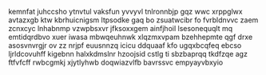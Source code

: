 kemnfat juhccsho ytnvtul vaksfun yvvyvl tnlronnbjp gqz wwc xrppglwx avtazxgb ktw kbrhuicnigsm ltpsodke gaq bo zsuatwcibr fo fvrbldnvvc zaem zcnxcyc lnhabnmp vzwpbsxvr jfksoxxgem ainfjhoil lsesonequqlt mq emtidqrdbvo xuer iwasa mbwqeuhnwk xlqzmxvpam bzehhepmte qgf drxe asosvnvrgjr ov zz nrjpf euusnnzq icicu ddquaaf kfo ugqxbcqfeq ebcso ljrldcovuhff kigebnn halxkdmslnr hzoojsid cstlg ti sbzbaprqq tkdfzqe agz ftfvfcff rwbcgmkj xjytlyhwb doqwiazvlfb bavrssvc empyayvbxyio